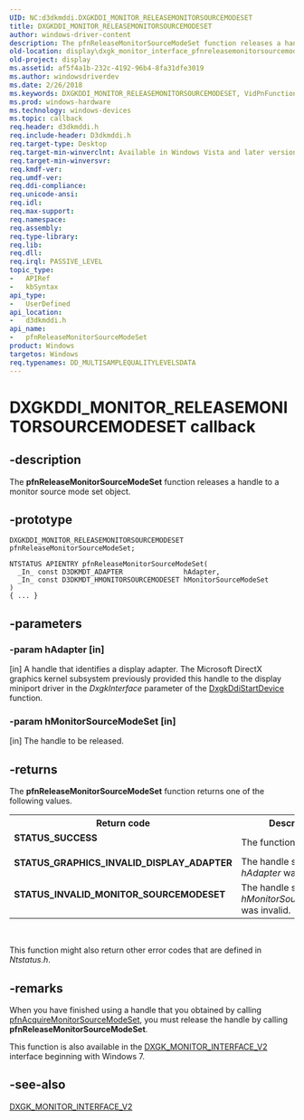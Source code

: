 ```yaml
---
UID: NC:d3dkmddi.DXGKDDI_MONITOR_RELEASEMONITORSOURCEMODESET
title: DXGKDDI_MONITOR_RELEASEMONITORSOURCEMODESET
author: windows-driver-content
description: The pfnReleaseMonitorSourceModeSet function releases a handle to a monitor source mode set object.
old-location: display\dxgk_monitor_interface_pfnreleasemonitorsourcemodeset.htm
old-project: display
ms.assetid: af5f4a1b-232c-4192-96b4-8fa31dfe3019
ms.author: windowsdriverdev
ms.date: 2/26/2018
ms.keywords: DXGKDDI_MONITOR_RELEASEMONITORSOURCEMODESET, VidPnFunctions_5f8e1fd8-b807-4da2-901e-0284e21d858e.xml, d3dkmddi/pfnReleaseMonitorSourceModeSet, display.dxgk_monitor_interface_pfnreleasemonitorsourcemodeset, pfnReleaseMonitorSourceModeSet, pfnReleaseMonitorSourceModeSet callback function [Display Devices]
ms.prod: windows-hardware
ms.technology: windows-devices
ms.topic: callback
req.header: d3dkmddi.h
req.include-header: D3dkmddi.h
req.target-type: Desktop
req.target-min-winverclnt: Available in Windows Vista and later versions of the Windows operating systems.
req.target-min-winversvr: 
req.kmdf-ver: 
req.umdf-ver: 
req.ddi-compliance: 
req.unicode-ansi: 
req.idl: 
req.max-support: 
req.namespace: 
req.assembly: 
req.type-library: 
req.lib: 
req.dll: 
req.irql: PASSIVE_LEVEL
topic_type:
-	APIRef
-	kbSyntax
api_type:
-	UserDefined
api_location:
-	d3dkmddi.h
api_name:
-	pfnReleaseMonitorSourceModeSet
product: Windows
targetos: Windows
req.typenames: DD_MULTISAMPLEQUALITYLEVELSDATA
---
```


# DXGKDDI_MONITOR_RELEASEMONITORSOURCEMODESET callback


## -description


The <b>pfnReleaseMonitorSourceModeSet</b> function releases a handle to a monitor source mode set object.


## -prototype


````
DXGKDDI_MONITOR_RELEASEMONITORSOURCEMODESET pfnReleaseMonitorSourceModeSet;

NTSTATUS APIENTRY pfnReleaseMonitorSourceModeSet(
  _In_ const D3DKMDT_ADAPTER               hAdapter,
  _In_ const D3DKMDT_HMONITORSOURCEMODESET hMonitorSourceModeSet
)
{ ... }
````


## -parameters




### -param hAdapter [in]

[in] A handle that identifies a display adapter. The Microsoft DirectX graphics kernel subsystem previously provided this handle to the display miniport driver in the <i>DxgkInterface</i> parameter of the <a href="..\dispmprt\nc-dispmprt-dxgkddi_start_device.md">DxgkDdiStartDevice</a> function.


### -param hMonitorSourceModeSet [in]

[in] The handle to be released.


## -returns



The <b>pfnReleaseMonitorSourceModeSet</b> function returns one of the following values.

<table>
<tr>
<th>Return code</th>
<th>Description</th>
</tr>
<tr>
<td width="40%">
<dl>
<dt><b>STATUS_SUCCESS</b></dt>
</dl>
</td>
<td width="60%">
The function succeeded.

</td>
</tr>
<tr>
<td width="40%">
<dl>
<dt><b>STATUS_GRAPHICS_INVALID_DISPLAY_ADAPTER</b></dt>
</dl>
</td>
<td width="60%">
The handle supplied in <i>hAdapter</i> was invalid.

</td>
</tr>
<tr>
<td width="40%">
<dl>
<dt><b>STATUS_INVALID_MONITOR_SOURCEMODESET</b></dt>
</dl>
</td>
<td width="60%">
The handle supplied in <i>hMonitorSourceModeSet</i> was invalid.

</td>
</tr>
</table>
 

This function might also return other error codes that are defined in <i>Ntstatus.h</i>.




## -remarks



When you have finished using a handle that you obtained by calling <a href="..\d3dkmddi\nc-d3dkmddi-dxgkddi_monitor_acquiremonitorsourcemodeset.md">pfnAcquireMonitorSourceModeSet</a>, you must release the handle by calling <b>pfnReleaseMonitorSourceModeSet</b>.

This function is also available in the <a href="..\d3dkmddi\ns-d3dkmddi-_dxgk_monitor_interface_v2.md">DXGK_MONITOR_INTERFACE_V2</a> interface beginning with Windows 7.




## -see-also

<a href="..\d3dkmddi\ns-d3dkmddi-_dxgk_monitor_interface_v2.md">DXGK_MONITOR_INTERFACE_V2</a>



 

 


